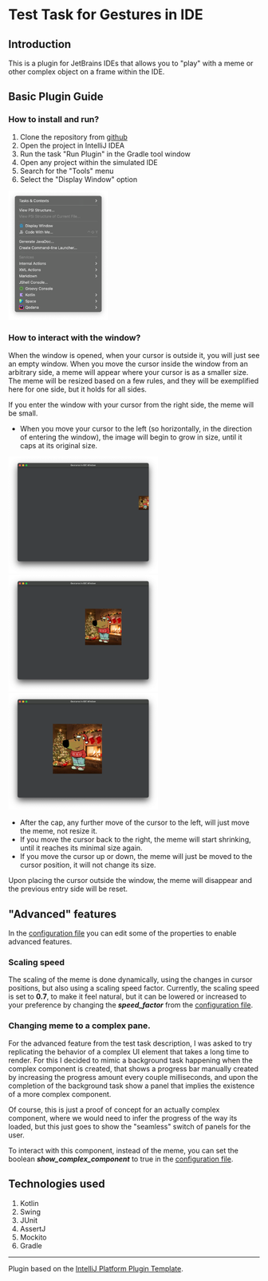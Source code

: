 # Test Task for Gestures in IDE

## Introduction
<!-- Plugin description -->
This is a plugin for JetBrains IDEs that allows you to "play" with a meme or other complex object on a frame within the IDE.
<!-- Plugin description end -->

## Basic Plugin Guide
### How to install and run?

1. Clone the repository from [github](https://github.com/marinamadaras/gestures-in-ide)
2. Open the project in IntelliJ IDEA
3. Run the task "Run Plugin" in the Gradle tool window
4. Open any project within the simulated IDE
5. Search for the "Tools" menu
6. Select the "Display Window" option

<img src="src/main/resources/images/tools_menu.png" width="200"/>

### How to interact with the window?

When the window is opened, when your cursor is outside it, you will just see an empty window. When you move the cursor
inside the window from an arbitrary side, a meme will appear where your cursor is as a smaller size. The meme will be resized
based on a few rules, and they will be exemplified here for one side, but it holds for all sides.

If you enter the window with your cursor from the right side, the meme will be small. 
- When you move your cursor
to the left (so horizontally, in the direction of entering the window),
the image will begin to grow in size, until it caps at its original size.

<img src="src/main/resources/images/start_meme.png" width="300"/>
<img src="src/main/resources/images/middle_position_meme.png" width="300"/>
<img src="src/main/resources/images/max_size_meme.png" width="300"/>

- After the cap, 
any further move of the cursor to the left, will just move the meme, not resize it. 
- If you move the cursor back to the right, the meme will start shrinking, until it reaches its minimal size again.
- If you move the cursor up or down, the meme will just be moved to the cursor position, it will not change its size.

Upon placing the cursor outside the window, the meme will disappear and the previous entry side will be reset.

## "Advanced" features
In the [configuration file](src/main/resources/application.properties) you can edit some of the properties to enable 
advanced features.
### Scaling speed
The scaling of the meme is done dynamically, using the changes in cursor positions, but also
using a scaling speed factor.
Currently, the scaling speed is set to **0.7**, to make it feel natural, but it can be lowered or increased to 
your preference by changing the **_speed_factor_** from the [configuration file](src/main/resources/application.properties).

### Changing meme to a complex pane.
For the advanced feature from the test task description, I was asked to try replicating the behavior of a complex UI element
that takes a long time to render. For this I decided to mimic a background task happening when the complex component is 
created, that shows a progress bar manually created by increasing the progress amount every couple milliseconds, and 
upon the completion of the background task show a panel that implies the existence of a more complex component. 

Of course, this is just a proof of concept for an actually complex component, where we would need to infer the progress
of the way its loaded, but this just goes to show the "seamless" switch of panels for the user.

To interact with this component, instead of the meme, you can set the boolean **_show_complex_component_** to true in the 
[configuration file](src/main/resources/application.properties).

## Technologies used
1. Kotlin
2. Swing
3. JUnit
4. AssertJ
5. Mockito
6. Gradle

---
Plugin based on the [IntelliJ Platform Plugin Template][template].

[template]: https://github.com/JetBrains/intellij-platform-plugin-template
[docs:plugin-description]: https://plugins.jetbrains.com/docs/intellij/plugin-user-experience.html#plugin-description-and-presentation
